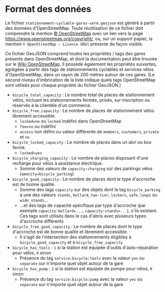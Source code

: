 # Format des données

Le fichier `stationnement-cyclable-gares-serm.geojson` est généré à partir des données d'OpenStreetMap.
Toute réutilisation de ce fichier doit comprendre la mention [© OpenStreetMap](https://www.openstreetmap.org/copyright/) avec un lien vers la page <https://www.openstreetmap.org/copyright/>,
ou, sur un support papier, la mention `© OpenStreetMap — Licence ODbl` présente de façon visible.

Ce fichier GeoJSON comprend toutes les propriétés / tags des gares présents dans OpenStreetMap, et dont la documentation peut être trouvée sur le [Wiki OpenStreetMap](https://wiki.openstreetmap.org/).
Il possède également les propriétés suivantes, agrégées à partir des tags de stationnements cyclables et services vélos d'OpenStreetMap, dans un rayon de 200 mètres autour de ces gares.
(Le second niveau d'imbrication de la liste indique quels tags OpenStreetMap sont utilisés pour chaque propriété du fichier GeoJSON.)

- `bicycle_total_capacity` : Le nombre total de places de stationnement vélos, incluant les stationnements fermés, privés, sur inscription ou réservés à la clientèle d'un commerce.
- `bicycle_free_capacity` : Le nombre de places de stationnement vélos librement accessible.
    - `locked=no` ou `locked` indéfini dans OpenStreetMap
    - `fee=no` ou indéfini
    - `access` non défini ou valeur différente de `members`, `customers`, `private` et `no`
- `bicycle_locked_capacity` : Le nombre de places dans un abri ou box fermé.
    - `locked=yes`
- `bicycle_charging_capacity` : Le nombre de places disposant d'une recharge pour vélos à assistance électrique.
    - Somme des valeurs de `capacity:charging` sur des parkings vélos (`amenity=bicycle_parking`)
- `bicycle_good_capacity` : Le nombre de places dont le type d'accroche est de bonne qualité.
    - Somme des tags `capacity` sur des objets dont le tag `bicycle_parking` a une des valeurs `stands`, `bollard`, `two-tier`, `lockers`, `safe_loops` ou `wide_stands`...
    - ...et des tags de capacité spécifique par type d'accroche (par exemple `capacity:bollard=...`, `capacity:stands=...`), s'ils existent. Ces tags sont utilisés dans le cas d'abris avec plusieurs types d'accroche différents
- `bicycle_free_good_capacity` : Le nombre de places dont le type d'accroche est de bonne qualité et librement accessible.
    - Il s'agit de l'intersection des stationnements éligibles à `bicycle_good_capacity` et à `bicycle_free_capacity`
- `bicycle_has_tools` : `1` si la station est équipée d'outils d'auto-réparation pour vélos, `0` sinon
    - Présence du tag `service:bicycle:tools` avec la valeur `yes` ou `separate` sur n'importe quel objet autour de la gare
- `bicycle_has_pump` : `1` si la station est équipée de pompe pour vélos, `0` sinon
    - Présence du tag `service:bicycle:pump` avec la valeur `yes` ou `separate` sur n'importe quel objet autour de la gare
